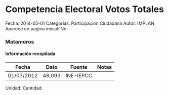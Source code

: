 Competencia Electoral Votos Totales
=====

Fecha: 2014-05-01
Categorías: Participación Ciudadana
Autor: IMPLAN
Aparece en pagina inicial: No

### Matamoros

<!-- break -->

#### Información recopilada

<table class="table table-hover table-bordered matriz">
  <thead>
    <tr><th>Fecha</th><th>Dato</th><th>Fuente</th><th>Notas</th></tr>
  </thead>
  <tbody>
    <tr><td class="centrado">01/07/2012</td><td class="derecha">48,093</td><td>INE-IEPCC</td><td></td></tr>
  </tbody>
</table>

Unidad: Cantidad.
